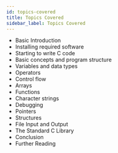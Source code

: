 ```yaml
---
id: topics-covered
title: Topics Covered
sidebar_label: Topics Covered
---
```


 - Basic Introduction
 - Installing required software
 - Starting to write C code
 - Basic concepts and program structure
 - Variables and data types
 - Operators
 - Control flow
 - Arrays
 - Functions
 - Character strings
 - Debugging
 - Pointers
 - Structures
 - File Input and Output
 - The Standard C Library
 - Conclusion
 - Further Reading
 
